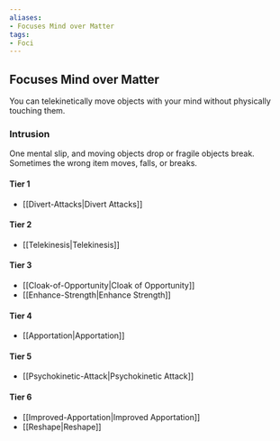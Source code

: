 ```yaml
---
aliases:
- Focuses Mind over Matter
tags:
- Foci
---
```


  
## Focuses Mind over Matter  
You can telekinetically move objects with your mind without physically touching them.  
 ### Intrusion  
One mental slip, and moving objects drop or fragile objects break. Sometimes the wrong item moves, falls, or breaks.   
#### Tier 1    
* [[Divert-Attacks|Divert Attacks]]  
#### Tier 2    
* [[Telekinesis|Telekinesis]]  
#### Tier 3    
  - [[Cloak-of-Opportunity|Cloak of Opportunity]]  
  - [[Enhance-Strength|Enhance Strength]]  
#### Tier 4    
* [[Apportation|Apportation]]  
#### Tier 5    
* [[Psychokinetic-Attack|Psychokinetic Attack]]  
#### Tier 6    
  - [[Improved-Apportation|Improved Apportation]]  
  - [[Reshape|Reshape]]